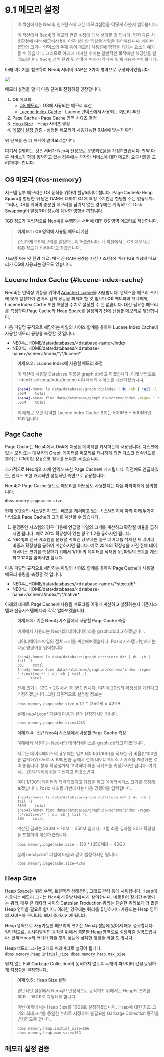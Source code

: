 # 9.1 메모리 설정

> 이 섹션에서는 Neo4j 인스턴스에 대한 메모리설정을 어떻게 하는지 알아봅니다.
>
> 이 섹션에서 Neo4j의 메모리 관련 설정에 대해 살펴볼 것 입니다. 먼저 다른 사용환경에 따라 메모리사용이 아주 상이한 특성을 가짐을 알아야합니다. 데이터 집합의 크기나 인덱스의 존재 등이 메모리 사용량에 영향을 끼치는 요소의 예가 될 수 있습니다. 그러므로 아래에 제시한 수치는 일반적인 목적에만 해당함을 알려드립니다. Neo4j 설치 환경 및 상황에 따라서 각자에 맞게 사용하셔야 합니다.

아래 이미지를 참조하여 Neo4j 서버의 RAM은 3가지 영역으로 구성되어있습니다.

![](https://neo4j.com/docs/operations-manual/3.3/images/neo4j-memory-management.png)

메모리 설정을 할 때 다음 단계로 진행하길 권장합니다.

1. OS 메모리
   * [OS 메모리](#os-memory) - OS에 사용되는 메모리 추산
   * [Lucene Index Cache](#lucene-index-cache) - Lucene 인덱스에서 사용되는 메모리 추산
2. [Page Cache](#page-cache) - Page Cache 영역 사이즈 결정
3. [Heap Size](#heap-size) - Heap 사이즈 결정
4. [메모리 설정 검증](#메모리-설정-검증) - 설정된 메모리가 사용가능한 RAM에 맞는지 확인

위 단계를 좀 더 자세히 알아보겠습니다.

여기서 설명하는 것은 서버가 Neo4j 전용으로 운영되있음을 가정하였습니다. 만약 다른 서비스가 함께 동작하고 있는 경우에는 각각의 서비스에 대한 메모리 요구사항을 고려하여야 합니다.

## OS 메모리 {#os-memory}

시스템 일부 메모리는 OS 동작을 위하여 할당되어야 합니다. Page Cache와 Heap Space를 할당한 뒤 남은 RAM에 대하여 OS에 특정 수치만큼 할당할 수는 없습니다. 그러나, OS를 위하여 충분한 메모리를 남기지 않는 경우에는 계속적으로 Disk Swapping이 발생하며 성능에 심각한 영향을 끼칩니다.

1GB 정도가 독립적으로 Neo4j를 수행하는 서버에 대한 OS 영역 메모리로 적당합니다.

> **예제 9.1 : OS 영역에 사용될 메모리 계산**
>
> 간단하게 OS 메모리를 결정하도록 하겠습니다. 이 섹션에서는 OS 메모리로 1GB 정도가 사용된다고 하겠습니다.

시스템 사용 및 환경\(예로, 매우 큰 RAM 용량을 가진 시스템\)에 따라 1GB 이상의 메모리가 OS에 사용되는 경우도 있습니다.

## Lucene Index Cache {#lucene-index-cache}

Neo4j는 인덱싱 기능을 위하여 [Apache Lucene](https://lucene.apache.org/)을 사용합니다. 인덱스를 메모리 크기에 맞게 설정하여 인덱스 검색 성능을 최적화 할 것 입니다 OS 메모리와 유사하게, Lucene Index Cache 또한 특정한 수치로 설정할 수 는 없습니다. 대신 필요한 메모리를 측정하여 Page Cache와 Heap Space를 설정하기 전에 선점할 메모리로 계산합니다.

다음 파일명 규칙으로 해당하는 파일의 사이즈 합계를 통하여 Lucene Index Cache에 사용할 메모리 용량을 측정할 것 입니다.

* NEO4J\_HOME/data/databases/&lt;database-name&gt;/index
* NEO4J\_HOME/data/databases/&lt;database-name&gt;/schema/index/\*/\*/lucene\*

> **예제 9.2 : Lucene Index에 사용할 메모리 측정**
>
> 이 섹션에 사용할 Database 이름을 graph.db라고 하겠습니다. 아래 방법으로 index와 schema/index/lucene 디렉터리의 사이즈를 계산하겠습니다.
>
> ```bash
> $neo4j-home> ls data/databases/graph.db/index | du -ch | tail -l
> 500M    total
> $neo4j-home> find data/databases/graph.db/schema/index -regex '.*/lucene.*' | du -ch | tail -l
> 500M    total
> ```
>
> 위 예제로 보면 예약할 Lucene Index Cache 크기는 500MB + 500MB인 1GB 입니다.

## Page Cache

Page Cache는 Neo4j에서 Disk에 저장된 데이터를 캐시하는데 사용됩니다. 디스크에 있는 모든 또는 대부분의 Graph 데이터를 메모리로 캐시하게 되면 디스크 접속빈도를 줄이고 최적화된 성능으로 결과를 보여줄 수 있습니다.

추가적으로 Neo4j의 자체 인덱스 또한 Page Cache에 캐시됩니다. 직전에도 언급하였듯, 인덱스 또한 캐시되면 성능적인 측면으로 유용합니다.

Neo4j가 Page Cache 용도로 메모리를 어느정도 사용할지는 다음 파라미터에 정의합니다.

`dbms.memory.pagecache.size`

현재 운영중인 시스템인지 또는 배포를 계획하고 있는 시스템인지에 따라 아래 두가지 방법으로 Page Cache의 크기를 계산할 수 있습니다.

1. 운영중인 시스템의 경우 다음에 언급할 파일의 크기를 계산하고 확장될 비율을 곱하시면 됩니다. 예로 20% 확장성이 있는 경우 1.2를 곱하시면 됩니다.
2. Neo4j로 신규 시스템을 운용할 계획인 경우에는 일부 데이터를 적재한 뒤 데이터 비중과 확장성을 곱하여 계산하시면 됩니다. 예로 20%의 확장성을 가진 전체 데이터베이스 크기를 측정하기 위해서 1/100의 데이터를 적재한 뒤, 파일의 크기를 계산하고 120을 곱하시면 됩니다.

다음 파일명 규칙으로 해당하는 파일의 사이즈 합계를 통하여 Page Cache에 사용할 메모리 용량을 측정할 것 입니다.

* NEO4J\_HOME/data/databases/&lt;database-name&gt;/\*store.db\*
* NEO4J\_HOME/data/databases/&lt;database-name&gt;/schema/index/\*/\*/native\*

아래의 예제로 Page Cache에 사용될 메모리를 어떻게 계산하고 설정하는지 기존시스템과 신규시스템에 따라 각각 알아보겠습니다.

> **예제 9.3 : 기존 Neo4j 시스템에서 사용할 Page Cache 측정**
>
> 예제에서 사용되는 Neo4j의 데이터베이스를 graph.db라고 하겠습니다.
>
> 데이터베이스 파일의 전체 크기를 계산해보겠습니다. Posix 시스템 기반에서는 다음 명령어를 입력합니다.
>
> ```
> $neo4j-home> ls data/databases/graph.db/*store.db* | du -ch | tail -l
> 33G    total
> $neo4j-home> find data/databases/graph.db/schema/index -regex '.*/native.*' | du -ch | tail -l
> 2G    total
> ```
>
> 전체 크기는 33G + 2G 해서 총 35G 입니다. 여기에 20%의 확장성을 가진다고 가정하겠습니다. 그럼 최종적으로 설정될 정보는
>
> `dbms.memory.pagecache.size` = 1.2 \* \(35GB\) = 42GB
>
> 실제 neo4j.conf 파일에 다음과 같이 설정하시면 됩니다.
>
> ```
> dbms.memory.pagecache.size=42GB
> ```
>
> **예제 9.4 : 신규 Neo4j 시스템에서 사용할 Page Cache 측정**
>
> 예제에서 사용되는 Neo4j의 데이터베이스를 graph.db라고 하겠습니다.
>
> 새로운 데이터베이스의 경우에는 일부 데이터\(1/100\)를 적재한 뒤 비율\(1/100만큼 입력하였으므로 X 100\)만큼 곱해서 전체 데이터베이스 사이즈를 예상하는 것이 좋습니다. 향후 확장성까지 고려하여 최종 사이즈를 측정하시면 됩니다. 여기서는 20%의 확장성을 가진다고 하겠스빈다.
>
> 이미 1/100의 데이터가 입력되었다고 가정을 하고 데이터베이스 크기를 측정해보겠습니다. Posix 시스템 기반에서는 다음 명령어를 입력합니다.
>
> ```
> $neo4j-home> ls data/databases/graph.db/*store.db* | du -ch | tail -l
> 330M    total
> $neo4j-home> find data/databases/graph.db/schema/index -regex '.*/native.*' | du -ch | tail -l
> 20M    total
> ```
>
> 계산된 결과는 330M + 20M = 350M 입니다. 그럼 최종 결과를 20% 확장성을 포함하여 계산하겠습니다.
>
> `dbms.memory.pagecache.size` = 120 \* \(350MB\) = 42GB
>
> 실제 neo4j.conf 파일에 다음과 같이 설정하시면 됩니다.
>
> ```
> dbms.memory.pagecache.size=42GB
> ```

## Heap Size

Heap Space는 쿼리 수행, 트랜잭션 상태관리, 그래프 관리 등에 사용됩니다. Heap에 사용되는 메모리 크기는 Neo4j 사용방식에 따라 상이합니다. 예로들어 장기간 수행되는 쿼리, 매우 큰 데이터 사이의 Catesian Production 쿼리는 단순한 쿼리보다 더 많은 Heap 영역을 필요로 합니다. 이러한 경우에는 쿼리를 튜닝하거나 사용되는 Heap 영역의 사이즈를 모니터링 해서 증가시키게 됩니다.

Heap 영역으로 사용가능한 메모리의 크기는 Neo4j 성능에 있어서 매우 중요합니다. 일반적으로, 동시다발적인 동작을 위해서 충분한 Heap 영역으로 설정하길 권장드립니다. 만약 Heap의 크기가 작을 경우 성능에 심각한 영향을 끼칠 것 입니다.

Heap 메모리 크기는 2개의 파라미터로 설정이 됩니다. `dbms.memory.heap.initial_size`, `dbms.memory.heap.max_size`

원치 않는 Full Garbage Collection이 동작하지 않도록 두개의 파라미터 값을 동일하게 지정함을 권장합니다.

> **예제 9.5 : Heap Size 설정**
>
> 일반적인 설정에서 Neo4j가 안정적으로 동작하기 위해서는 Heap의 크기를 8GB ~ 16GB로 지정해야 합니다.
>
> 이번 예제에서는 Heap Size를 16GB로 설정하겠습니다. Heap에 대한 최초 크기와 최대크기를 동일한 수치로 지정하여 불필요한 Garbage Collection 동작을 방지하도록 합니다.
>
> ```
> dbms.memory.heap.initial_size=16G
> dbms.memory.heap.max_size=16G
> ```

## 메모리 설정 검증



